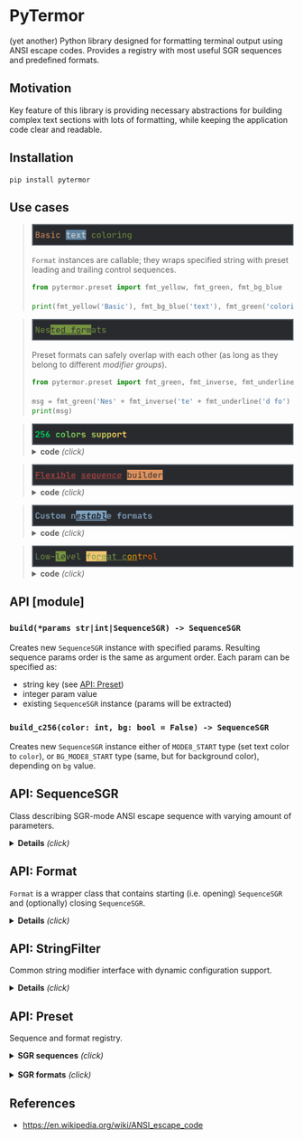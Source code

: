 # PyTermor

(yet another) Python library designed for formatting terminal output using ANSI escape codes. Provides a registry with most useful SGR sequences and predefined formats.

## Motivation

Key feature of this library is providing necessary abstractions for building complex text sections with lots of formatting, while keeping the application code clear and readable. 

## Installation

    pip install pytermor

## Use cases

> <img src="./doc/uc1.png"/>
>
> `Format` instances are callable; they wraps specified string with preset leading and trailing control sequences.
> 
> ```python
> from pytermor.preset import fmt_yellow, fmt_green, fmt_bg_blue
>
> print(fmt_yellow('Basic'), fmt_bg_blue('text'), fmt_green('coloring'))
> ```

> <img src="./doc/uc2.png"/>
>
> Preset formats can safely overlap with each other (as long as they belong to different _modifier groups_).
>
> ```python
> from pytermor.preset import fmt_green, fmt_inverse, fmt_underline
> 
> msg = fmt_green('Nes' + fmt_inverse('te' + fmt_underline('d fo') + 'rm') + 'ats')
> print(msg)
> ``` 

> <img src="./doc/uc3.png"/>
>
> <details><summary><b>code</b> <i>(click)</i></summary>
>
> Use `build_c256()` to change text (or background) color to any of [↗ xterm-256 colors](https://www.ditig.com/256-colors-cheat-sheet).
> 
> ```python
> from pytermor import build_c256, build
> from pytermor.preset import COLOR_OFF
> 
> txt = '256 colors support'
> msg = f'{build("bold")}'
> start_color = 41
> for idx, c in enumerate(range(start_color, start_color+(36*6), 36)):
>     msg += f'{build_c256(c)}'
>     msg += f'{txt[idx*3:(idx+1)*3]}{COLOR_OFF}'
> print(msg)
> ```
> </details>

> <img src="./doc/uc4.png"/>
> <details><summary><b>code</b> <i>(click)</i></summary>
>
> Create your own SGR sequences with `build()` method, which accepts color/attribute keys, integer param values and even existing SGRs in any order. Keys can be specified using any case. 
> 
> ```python
> from pytermor import build
> from pytermor.preset import RESET, UNDERLINED
> 
> seq1 = build('red', 1, UNDERLINED)  # keys, integer codes or existing sequences
> seq2 = build('inversed', 'YELLOW')  # case-insensitive
> 
> msg = f'{seq1}Flexible{RESET} ' +
>       f'{build(seq1, 3)}sequence{RESET} ' +
>       str(seq2) + 'builder' + str(RESET)
> print(msg) 
> ```
> </details>

> <img src="./doc/uc5.png"/>
> <details><summary><b>code</b> <i>(click)</i></summary>
>
> It's also possible to create custom wrapper presets which include both starting and ending control sequences.
>
> ```python
> from pytermor.preset import *
> 
> fmt1 = Format(HI_BLUE + BOLD, reset_after=True)
> fmt2 = Format(BG_BLACK + INVERSED + UNDERLINED + ITALIC,
>               BG_COLOR_OFF + INVERSED_OFF + UNDERLINED_OFF + ITALIC_OFF)
> msg = fmt1(f'Custom n{fmt2("establ")}e formats')
> print(msg)
> ```
> </details>

> <img src="./doc/uc6.png"/>
> <details><summary><b>code</b> <i>(click)</i></summary>
>
> Mix high-level and low-level abstractions if necessary.
>
> ```python
> from pytermor.preset import *
> from pytermor.sequence import SequenceSGR
>
> msg = f'{CYAN}L{GREEN}ow-{fmt_inverse("l"+str(ITALIC)+"e")}ve{ITALIC_OFF}l ' \
>       f'{BG_HI_YELLOW}fo{fmt_underline.open}rm{BG_COLOR_OFF}at ' \
>       f'c{SequenceSGR(*MODE8_START.params, 214)}on{RESET}' \
>       f'{SequenceSGR(*MODE8_START.params, 208)}t{fmt_underline.close}r{RESET}' \
>       f'{SequenceSGR(*MODE8_START.params, 202)}ol{RESET}'
> print(msg)
> ```
> </details>


## API [module]

### `build(*params str|int|SequenceSGR) -> SequenceSGR`

Creates new `SequenceSGR` instance with specified params. Resulting sequence params order is the same as argument order. Each param can be specified as:
- string key (see [API: Preset](#api-preset))
- integer param value
- existing `SequenceSGR` instance (params will be extracted)

### `build_c256(color: int, bg: bool = False) -> SequenceSGR`

Creates new `SequenceSGR` instance either of `MODE8_START` type (set text color to `color`), or `BG_MODE8_START` type (same, but for background color), depending on `bg` value.
<br>

## API: SequenceSGR

Class describing SGR-mode ANSI escape sequence with varying amount of parameters.

<details>
<summary><b>Details</b> <i>(click)</i></summary>

- To get the resulting sequence simply cast instance to `str`:

    ```python
    from pytermor.sequence import SequenceSGR
    
    seq = str(SequenceSGR(4, 7))   # direct transform with str()
    msg = f'({seq})'               # f-string var substitution
    print(msg + f'{SequenceSGR(0)}',  # f-string value
          str(seq.encode()),
          seq.encode().hex(':'))
    ```
    <img src="./doc/ex1.png"/>

  1st part consists of "applied" escape sequences; 2nd part shows up one of the sequences in raw mode, as if it was ignored by the terminal; 3rd part is hexademical sequence byte values.

    <details>
    <summary><b>SGR sequence structure</b> <i>(click)</i></summary>

  1. `\x1b`|`1b` is ESC _control character_, which opens a control sequence.

  2. `[` is sequence _introducer_, it determines the type of control sequence (in this case it's CSI, or "Control Sequence Introducer").

  3. `4` and `7` are _parameters_ of the escape sequence; they mean "underlined" and "inversed" attributes respectively. Those parameters must be separated by `;`.

  4. `m` is sequence _terminator_; it also determines the sub-type of sequence, in our case SGR, or "Select Graphic Rendition". Sequences of this kind are most commonly encountered.
    </details>


- One instance of `SequenceSGR` can be added to another. This will result in a new `SequenceSGR` instance with combined params.
    
    ```python
    from pytermor import SequenceSGR
    from pytermor.preset import RESET
      
    mixed = SequenceSGR(1, 31) + SequenceSGR(4)
    print(f'{mixed}combined{RESET}', str(mixed).encode())
    ```
    <img src="./doc/ex2.png"/> 


- Pretty much all single-param sequences (that can be used at least for _something_) are specified in `pytermor.preset` module. Example usage:
    
    ```python
    from pytermor.preset import BLACK, BG_HI_GREEN, RESET
      
    print(f'{BLACK}{BG_HI_GREEN}', 'Example text', str(RESET))
    ```
    <img src="./doc/ex3.png"/>


<i>Complete list is given at the end of this document.</i>
<br>
</details>

## API: Format

`Format` is a wrapper class that contains starting (i.e. opening) `SequenceSGR` and (optionally) closing `SequenceSGR`.

<details>
<summary><b>Details</b> <i>(click)</i></summary>

- You can define your own reusable formats or import predefined ones from `pytermor.preset`:

    ```python
    from pytermor.format import Format
    from pytermor.preset import HI_RED, COLOR_OFF, fmt_overline
    
    fmt_error = Format(HI_RED, COLOR_OFF)
    print(fmt_overline.open +
        'overline might not work ' +
        fmt_error('>') + ':(' +
        fmt_overline.close)
    ```
    <img src="./doc/ex4.png"/>


- The main purpose of `Format` is to simplify creation of non-resetting text spans, so that developer doesn't have to restore all previously applied formats after every closing sequence (which usually consists of `RESET`).


- Example: we are given a text span which is initially **bold** and <u>underlined</u>. We want to recolor a few words inside of this span. By default this will result in losing all the formatting to the right of updated text span (because `RESET`|`\e[m` clears all text attributes).


- However, there is an option to specify what attributes should be disabled (instead of disabling _all_ of them):

    ```python
    from pytermor.preset import *
    
    fmt_warn = Format(
      HI_YELLOW + UNDERLINED,  # sequences can be summed up, remember?
      COLOR_OFF + UNDERLINED_OFF,  # "counteractive" sequences
      reset_after=False
    )
    orig_text = fmt_bold(f'{BG_BLACK}this is the original string{RESET}')
    updated_text = orig_text.replace('original', fmt_warn('updated'), 1)
    print(orig_text, '\n', updated_text)
    ```
    <img src="./doc/ex5.png"/>


- As you can see, the update went well &mdash; we kept all the previously applied formatting. Of course, this method cannot be 100% applicable &mdash; for example, imagine that original text was colored blue. After the update "string" word won't be blue anymore, as we used `COLOR_OFF` escape sequence to neutralize our own red color. But it still can be helpful for a majority of cases (especially when text is generated and formatted by the same program and in one go).
<br>
</details>

## API: StringFilter

Common string modifier interface with dynamic configuration support.

<details>
<summary><b>Details</b> <i>(click)</i></summary>

### Subclasses

- `ReplaceSGR`
- `ReplaceCSI`
- `ReplaceNonAsciiBytes`

### Standalone usage

- Can be executed with `.invoke()` method or with direct call.
    
    ```python
    from pytermor.preset import fmt_red
    from pytermor.string_filter import ReplaceSGR
    
    formatted = fmt_red('this text is red')
    replaced = ReplaceSGR('[LIE]').invoke(formatted)
    # or directly:
    # replaced = ReplaceSequenceSGRs('[LIE]')(formatted)
    
    print(formatted, '\n', replaced)
    ``` 
    <img src="./doc/ex6.png"/>


### Usage with `apply_filters`

- `apply_filters` accepts both `StringFilter` (and subclasses) instances and subclass types, but latter is not configurable and will be invoked using default settings.
    
    ```python
    from pytermor import apply_filters
    from pytermor.string_filter import ReplaceNonAsciiBytes
    
    ascii_and_binary = b'\xc0\xff\xeeQWE\xffRT\xeb\x00\xc0\xcd\xed'
    
    # can either provide filter by type:
    # result = apply_filters(ascii_and_binary, ReplaceNonAsciiBytes)
    # ..or instantiate and configure it:
    result = apply_filters(ascii_and_binary, ReplaceNonAsciiBytes(b'.'))
    
    print(ascii_and_binary, '\n', result)
    ``` 
    <img src="./doc/ex7.png"/>

<br>
</details>

## API: Preset

Sequence and format registry.

<details>
<summary><b>SGR sequences</b> <i>(click)</i></summary>


- `var` &mdash; variable name defined in `pytermor.preset`;
- `key` &mdash; string that will be recognised by `build()` method;
- `params` &mdash; list of default CSI params for specified seqeunce.


| var | key | params | comment |
|---|-----|:---:|---|
| `RESET` | `"reset"` | 0 | disables all colors and attributes | |
| **attributes**
| `BOLD` | `"bold"` | 1 | | 
| `DIM` | `"dim"` | 2 | | 
| `ITALIC` | `"italic"` | 3 | | 
| `UNDERLINED` | `"underlined"` | 4 | | 
| `BLINK_SLOW` | `"blink_slow"` | 5 | | 
| `BLINK_FAST` | `"blink_fast"` | 6 | | 
| `INVERSED` | `"inversed"` | 7 | | 
| `HIDDEN` | `"hidden"` | 8 | | 
| `CROSSLINED` | `"crosslined"` | 9 | | 
| `DOUBLE_UNDERLINED` | `"double_underlined"` | 21 | | 
| `OVERLINED` | `"overlined"` | 53 | | 
| `DIM_BOLD_OFF` | `"dim_bold_off"` | 22 | | 
| `ITALIC_OFF` | `"italic_off"` | 23 | | 
| `UNDERLINED_OFF` | `"underlined_off"` | 24 | | 
| `BLINK_OFF` | `"blink_off"` | 25 | | 
| `INVERSED_OFF` | `"inversed_off"` | 27 | | 
| `HIDDEN_OFF` | `"hidden_off"` | 28 | | 
| `CROSSLINED_OFF` | `"crosslined_off"` | 29 | | 
| `OVERLINED_OFF` | `"overlined_off"` | 55 | | 
|**text colors**
| `BLACK` | `"black"` | 30 | | 
| `RED` | `"red"` | 31 | | 
| `GREEN` | `"green"` | 32 | | 
| `YELLOW` | `"yellow"` | 33 | | 
| `BLUE` | `"blue"` | 34 | | 
| `MAGENTA` | `"magenta"` | 35 | | 
| `CYAN` | `"cyan"` | 36 | | 
| `WHITE` | `"white"` | 37 | | 
| `MODE24_START` | `"mode24_start"` | 38 2 | set text color to specified;<br> 3 more params required: `r`,`g`,`b`<br> valid values: [0-255] | |
| `MODE8_START` | `"mode8_start"` | 38 5 | set text color to specified;<br> 1 more param required: `code`<br> valid value: [0-255] | | 
| `COLOR_OFF` | `"color_off"` | 39 | reset text color | 
|**background colors**
| `BG_BLACK` | `"bg_black"` | 40 | | 
| `BG_RED` | `"bg_red"` | 41 | | 
| `BG_GREEN` | `"bg_green"` | 42 | | 
| `BG_YELLOW` | `"bg_yellow"` | 43 | | 
| `BG_BLUE` | `"bg_blue"` | 44 | | 
| `BG_MAGENTA` | `"bg_magenta"` | 45 | | 
| `BG_CYAN` | `"bg_cyan"` | 46 | | 
| `BG_WHITE` | `"bg_white"` | 47 | | 
| `BG_MODE24_START` | `"bg_mode24_start"` | 48 2 |  set bg color to specified;<br> 3 more params required: `r`,`g`,`b`<br> valid values: [0-255] | |
| `BG_MODE8_START` | `"bg_mode8_start"` | 48 5 | set bg color to specified;<br> 1 more param required: `code`<br> valid value: [0-255] (color code) |
| `BG_COLOR_OFF` | `"bg_color_off"` | 49 | reset bg color | 
|**high intensity text colors**
| `GRAY` | `"gray"` | 90 | | 
| `HI_RED` | `"hi_red"` | 91 | | 
| `HI_GREEN` | `"hi_green"` | 92 | | 
| `HI_YELLOW` | `"hi_yellow"` | 93 | | 
| `HI_BLUE` | `"hi_blue"` | 94 | | 
| `HI_MAGENTA` | `"hi_magenta"` | 95 | | 
| `HI_CYAN` | `"hi_cyan"` | 96 | | 
| `HI_WHITE` | `"hi_white"` | 97 | | 
|**high intensity bg colors**
| `BG_GRAY` | `"bg_gray"` | 100 | | 
| `BG_HI_RED` | `"bg_hi_red"` | 101 | | 
| `BG_HI_GREEN` | `"bg_hi_green"` | 102 | | 
| `BG_HI_YELLOW` | `"bg_hi_yellow"` | 103 | | 
| `BG_HI_BLUE` | `"bg_hi_blue"` | 104 | | 
| `BG_HI_MAGENTA` | `"bg_hi_magenta"` | 105 | | 
| `BG_HI_CYAN` | `"bg_hi_cyan"` | 106 | | 
| `BG_HI_WHITE` | `"bg_hi_white"` | 107 | |
</details>
<br>


<details>
<summary><b>SGR formats</b> <i>(click)</i></summary>

</details>

## References

- https://en.wikipedia.org/wiki/ANSI_escape_code
